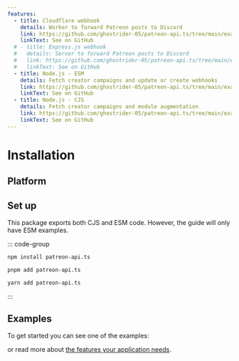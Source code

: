```yaml
---
features:
  - title: Cloudflare webhook
    details: Worker to forward Patreon posts to Discord
    link: https://github.com/ghostrider-05/patreon-api.ts/tree/main/examples/cloudflare-webhook/
    linkText: See on GitHub
  # - title: Express.js webhook
  #   details: Server to forward Patreon posts to Discord
  #   link: https://github.com/ghostrider-05/patreon-api.ts/tree/main/examples/express-webhook/
  #   linkText: See on GitHub
  - title: Node.js - ESM
    details: Fetch creator campaigns and update or create webhooks
    link: https://github.com/ghostrider-05/patreon-api.ts/tree/main/examples/node-esm/
    linkText: See on GitHub
  - title: Node.js - CJS
    details: Fetch creator campaigns and module augmentation
    link: https://github.com/ghostrider-05/patreon-api.ts/tree/main/examples/node-cjs/
    linkText: See on GitHub
---
```


# Installation

## Platform

<!-- @include: ../../README.md#compatibility -->

## Set up

This package exports both CJS and ESM code. However, the guide will only have ESM examples.

::: code-group

```sh [npm]
npm install patreon-api.ts
```

```sh [pnpm]
pnpm add patreon-api.ts
```

```sh [yarn]
yarn add patreon-api.ts
```

:::

<!-- @include: ../../README.md#api-versions -->

## Examples

To get started you can see one of the examples:

<Features />

or read more about [the features your application needs](./features/oauth).

<script setup>
import Features from '../.vitepress/components/DocFeatures.vue'
</script>
